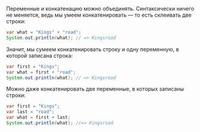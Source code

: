 Переменные и конкатенацию можно объединять. Синтаксически ничего не меняется, ведь мы умеем конкатенировать — то есть склеивать две строки:

```java
var what = "Kings" + "road";
System.out.println(what); // => Kingsroad
```

Значит, мы сумеем конкатенировать строку и одну переменную, в которой записана строка:

```java
var first = "Kings";
var what = first + "road";
System.out.println(what); // => Kingsroad
```

Можно даже конкатенировать две переменные, в которых записаны строки:

```java
var first = "Kings";
var last = "road";
var what = first + last;
System.out.println(what); //=> Kingsroad
```


